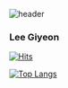 ![header](https://capsule-render.vercel.app/api?type=wave&color=auto&height=300&section=header&text=Giyeon's-Github%20render&fontSize=90)

### Lee Giyeon
[![Hits](https://hits.seeyoufarm.com/api/count/incr/badge.svg?url=https%3A%2F%2Fgithub.com%2FLeegiyeon%2Fhit-counter&count_bg=%233D9EC8&title_bg=%23555555&icon=&icon_color=%23E7E7E7&title=VISIT&edge_flat=false)](https://hits.seeyoufarm.com)

[![Top Langs](https://github-readme-stats.vercel.app/api/top-langs/?username=Leegiyeon&layout=compact)](https://github.com/Leegiyeon/github-readme-stats)

